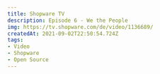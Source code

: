 ```yaml
---
title: Shopware TV
description: Episode 6 - We the People
img: https://tv.shopware.com/de/video/1136689/
createdAt: 2021-09-02T22:50:54.724Z
tags:
- Video
- Shopware
- Open Source
---
```

